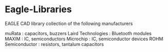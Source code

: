 # Eagle-Libraries

EAGLE CAD library collection of the following manufacturers

muRata              : capacitors, buzzers
Laird Technologies  : Bluetooth modules
MAXIM               : IC, semiconductors
Microchip           : IC, semiconductor devices
ROHM Semiconductor  : resistors, tantalum capacitors

